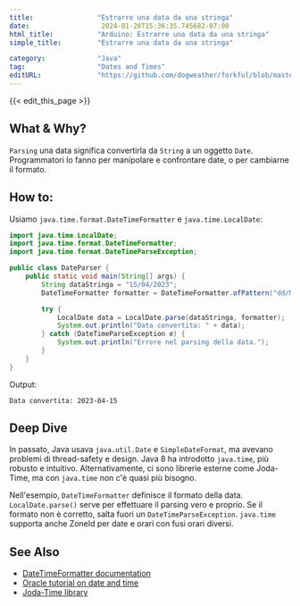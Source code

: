 ```yaml
---
title:                "Estrarre una data da una stringa"
date:                  2024-01-20T15:36:35.745682-07:00
html_title:           "Arduino: Estrarre una data da una stringa"
simple_title:         "Estrarre una data da una stringa"

category:             "Java"
tag:                  "Dates and Times"
editURL:              "https://github.com/dogweather/forkful/blob/master/content/it/java/parsing-a-date-from-a-string.md"
---
```


{{< edit_this_page >}}

## What & Why?
`Parsing` una data significa convertirla da `String` a un oggetto `Date`. Programmatori lo fanno per manipolare e confrontare date, o per cambiarne il formato.

## How to:
Usiamo `java.time.format.DateTimeFormatter` e `java.time.LocalDate`:

```java
import java.time.LocalDate;
import java.time.format.DateTimeFormatter;
import java.time.format.DateTimeParseException;

public class DateParser {
    public static void main(String[] args) {
        String dataStringa = "15/04/2023";
        DateTimeFormatter formatter = DateTimeFormatter.ofPattern("dd/MM/yyyy");

        try {
            LocalDate data = LocalDate.parse(dataStringa, formatter);
            System.out.println("Data convertita: " + data);
        } catch (DateTimeParseException e) {
            System.out.println("Errore nel parsing della data.");
        }
    }
}
```
Output:
```
Data convertita: 2023-04-15
```

## Deep Dive
In passato, Java usava `java.util.Date` e `SimpleDateFormat`, ma avevano problemi di thread-safety e design. Java 8 ha introdotto `java.time`, più robusto e intuitivo. Alternativamente, ci sono librerie esterne come Joda-Time, ma con `java.time` non c'è quasi più bisogno.

Nell'esempio, `DateTimeFormatter` definisce il formato della data. `LocalDate.parse()` serve per effettuare il parsing vero e proprio. Se il formato non è corretto, salta fuori un `DateTimeParseException`. `java.time` supporta anche ZoneId per date e orari con fusi orari diversi.

## See Also
- [DateTimeFormatter documentation](https://docs.oracle.com/javase/8/docs/api/java/time/format/DateTimeFormatter.html)
- [Oracle tutorial on date and time](https://docs.oracle.com/javase/tutorial/datetime/)
- [Joda-Time library](https://www.joda.org/joda-time/)
